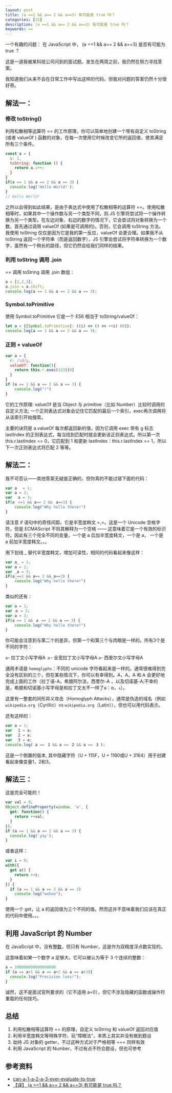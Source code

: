 ```yaml
---
layout: post
title: (a ==1 && a== 2 && a==3) 有可能是 true 吗？
categories: [JS]
description: (a ==1 && a== 2 && a==3) 有可能是 true 吗？
keywords: ==
---
```


一个有趣的问题：
在 JavaScript 中， (a ==1 && a== 2 && a==3) 是否有可能为 true ？

这是一道我被某科技公司问到的面试题。发生在两周之前，我仍然在努力寻找答案。

我知道我们从来不会在日常工作中写出这样的代码，但我对问题的答案仍然十分很好奇。

## 解法一：

### 修改 toString()

利用松散相等运算符 == 的工作原理，你可以简单地创建一个带有自定义 toString (或者 valueOf ) 函数的对象，在每一次使用它时候改变它所的返回值，使其满足所有三个条件。
```js
const a = {
  i: 1,
  toString: function () {
    return a.i++;
  }
}
if(a == 1 && a == 2 && a == 3) {
  console.log('Hello World!');
}
// Hello World!
```
之所以会得到如此结果，是由于表达式中使用了松散相等的运算符 ==。使用松散相等时，如果其中一个操作数与另一个类型不同，则 JS 引擎将尝试将一个操作转换为另一个类型。在左边对象、右边的数字的情况下，它会尝试将对象转换为一个数，首先通过调用 valueOf (如果是可调用的)。否则，它会调用 toString 方法。我使用 toString 仅仅是因为它是我的第一反应，valueOf 会更合理。如果我不从 toString 返回一个字符串（而是返回数字），JS 引擎会尝试将字符串转换为一个数字，虽然有一个稍长的路径，但它仍然会给我们同样的结果。

### 利用 toString 调用 .join 

== 调用 toString 调用 .join 数组：
```js
a = [1,2,3];
a.join = a.shift;
console.log(a == 1 && a == 2 && a == 3);
```

### Symbol.toPrimitive

使用 Symbol.toPrimitive 它是一个 ES6 相当于 toString/valueOf：
```js
let a = {[Symbol.toPrimitive]: ((i) => () => ++i) (0)};
console.log(a == 1 && a == 2 && a == 3);
```

### 正则 + valueOf

```js
var a = {
  r: /\d/g, 
  valueOf: function(){
    return this.r.exec(123)[0]
  }
}
if (a == 1 && a == 2 && a == 3) {
    console.log("!")
}
```
它的工作原理: valueOf 是当 Object 与 primitive（比如 Number）比较时调用的自定义方法; 一个正则表达式对象会记住它匹配的最后一个索引，exec再次调用将从该索引开始搜索。

主要的诀窍是 a.valueOf 每次都返回新的值，因为它调用 exec 带有 g 标志 lastIndex 的正则表达式，每当找到匹配时就会更新该正则表达式。所以第一次 this.r.lastIndex == 0，它匹配到 1 和更新 lastIndex：this.r.lastIndex == 1，所以下一次正则表达式将匹配 2 等等。

## 解法二：

我不可否认——其他答案无疑是正确的，但你真的不能过错下面的代码：
```js
var aﾠ = 1;
var a = 2;
var ﾠa = 3;
if(aﾠ==1 && a== 2 &&ﾠa==3) {
    console.log("Why hello there!")
}
```
请注意 if 语句中的奇怪间距。它是半宽度韩文 =,=。这是一个 Unicode 空格字符，但是 ECMAScript 不将其解释为一个空格 —— 这意味着它是一个有效的标识符。因此有三个完全不同的变量，一个是 a 后加半宽度韩文，一个是 a， 一个是 a 前加半宽度韩文。。。

用下划线 _ 替代半宽度韩文，增加可读性，相同的代码看起来像这样：
```js
var a_ = 1;
var a = 2;
var _a = 3;
if(a_==1 && a== 2 &&_a==3) {
    console.log("Why hello there!")
}
```
类似的还有：
```js
var a = 1;
var ａ = 2;
var а = 3;
if(a == 1 && ａ == 2 && а == 3) {
    console.log("Why hello there!")
}
```
你可能会注意到与第二个的差异，但第一个和第三个与肉眼是一样的。所有3个是不同的字符：

`a`- 拉丁文小写字母A 
`ａ`- 全宽拉丁文小写字母A 
`а`- 西里尔文小写字母A

通用术语是 `homoglyphs`：不同的 unicode 字符看起来是一样的。通常很难得到完全没有区别的三个，但在某些情况下，你可以有幸得到。A，Α，А 和 Ꭺ 会更好地完成上面的工作（拉丁语-A，希腊阿尔法，西里尔-A ，以及切诺基-A;不幸的是，希腊和切诺基小写字母是和拉丁文太不一样了a：α，ꭺ）。

这里有一整套的同形异义攻击（Homoglyph Attacks），通常是伪造的域名（例如 `wikipediа.org`（Cyrillic）vs `wikipedia.org`（Latin）），但也可以用代码表示。

还有这样的：
```js
var a = 1;
var ﾠ1 = a;
var ﾠ2 = a;
var ﾠ3 = a;
console.log( a ==ﾠ1 && a ==ﾠ2 && a ==ﾠ3 );
```
这是一个倒置的版本,  其中隐藏字符（U + 115F，U + 1160或U + 3164）用于创建看起来像变量1，2和3。

## 解法三：

这是完全可能的！
```js
var val = 0;
Object.defineProperty(window, 'a', {
  get: function() {
    return ++val;
  }
});
if (a == 1 && a == 2 && a == 3) {
  console.log('yay');
}
```
或者这样：
```js
var i = 0;
with({
  get a() {
    return ++i;
  }
}) {
  if (a == 1 && a == 2 && a == 3)
    console.log("wohoo");
}
```
使用一个 get，让 a 的返回值为三个不同的值。然而这并不意味着我们应该在真正的代码中使用。。。

## 利用 JavaScript 的 Number

在 JavaScript 中，没有[整数](https://stackoverflow.com/questions/33773296/is-there-or-isnt-there-an-integer-type-in-javascript/33774009#33774009)，但只有 Number，这是作为双精度浮点数实现的。

这意味着如果一个数字 a 足够大，它可以被认为等于 3 个连续的整数：
```js
a = 100000000000000000
if (a == a+1 && a == a+2 && a == a+3){
  console.log("Precision loss!");
}
```
诚然，这不是面试官所要求的（它不适用 a=0），但它不涉及隐藏的函数或操作符重载的任何技巧。

## 总结

1. 利用松散相等运算符 == 的原理，自定义 toString 和 valueOf 返回对应值
2. 利用半宽度韩文等特殊字符，玩“障眼法”，本质上其实并没有做到题设
3. 劫持 JS 对象的 getter，不过这种方式对于严格相等 === 同样有效
4. 利用 JavaScript 的 Number，不过有点不符合题设，但也可参考

## 参考资料

- [can-a-1-a-2-a-3-ever-evaluate-to-true](https://stackoverflow.com/questions/48270127/can-a-1-a-2-a-3-ever-evaluate-to-true)
- [【译】 (a ==1 && a== 2 && a==3) 有可能是 true 吗？](http://elevenbeans.github.io/2018/01/23/nothing-is-impossible-for-javascript/)
